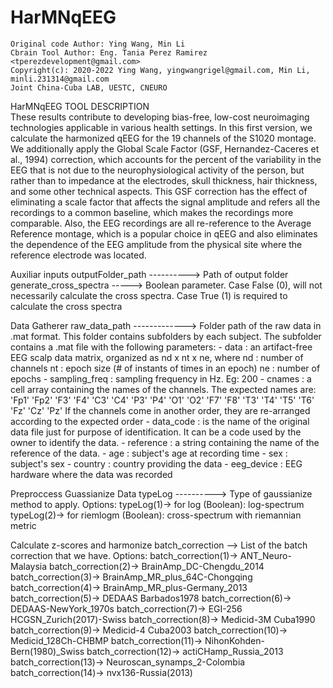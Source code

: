 # HarMNqEEG

    Original code Author: Ying Wang, Min Li
    Cbrain Tool Author: Eng. Tania Perez Ramirez <tperezdevelopment@gmail.com>
    Copyright(c): 2020-2022 Ying Wang, yingwangrigel@gmail.com, Min Li, minli.231314@gmail.com
    Joint China-Cuba LAB, UESTC, CNEURO


HarMNqEEG TOOL DESCRIPTION</br>
These results contribute to developing bias-free, low-cost neuroimaging technologies applicable in various health settings.
In this first version, we calculate the harmonized qEEG for the 19 channels of the S1020 montage. 
We additionally apply the Global Scale Factor (GSF, Hernandez-Caceres et al., 1994) correction, which accounts for the percent 
of the variability in the EEG that is not due to the neurophysiological activity of the person, but rather than to impedance 
at the electrodes, skull thickness, hair thickness, and some other technical aspects. This GSF correction has the effect of 
eliminating a scale factor that affects the signal amplitude and refers all the recordings to a common baseline, which makes 
the recordings more comparable. Also, the EEG recordings are all re-reference to the Average Reference montage, which is a popular
choice in qEEG and also eliminates the dependence of the EEG amplitude from the physical site where the reference electrode was located.



Auxiliar inputs
outputFolder_path ----------> Path of output folder
generate_cross_spectra -----> Boolean parameter. Case False (0), will not  necessarily
                              calculate the cross spectra. Case True
                              (1) is required to calculate the cross spectra

Data Gatherer
raw_data_path -------------> Folder path of the raw data in .mat format. This folder
                             contains subfolders by each subject. The
                             subfolder contains a .mat file with the
                             following parameters:
                                - data          : an artifact-free EEG scalp data matrix, organized as nd x nt x ne, where
                                                  nd : number of channels
                                                  nt : epoch size (# of instants of times in an epoch)
                                                  ne : number of epochs
                                - sampling_freq : sampling frequency in Hz. Eg: 200
                                - cnames        : a cell array containing the names of the channels. The expected names are:
                                                  'Fp1'    'Fp2'    'F3'    'F4'    'C3'    'C4'    'P3'    'P4'    'O1'    'O2'    'F7'    'F8'    'T3'    'T4'    'T5'    'T6'    'Fz'    'Cz'    'Pz'
                                                  If the channels come in another order, they are re-arranged according to the expected order
                                - data_code     : is the name of the original data file just for purpose of identification.
                                                  It can be a code used by the owner to identify the data.
                                - reference     : a string containing the name of the reference of the data.
                                - age           : subject's age at recording time
                                - sex           : subject's sex
                                - country       : country providing the data
                                - eeg_device    : EEG hardware where the data was recorded
								
								
Preproccess Guassianize Data 
typeLog ----------> Type of gaussianize method to apply. Options:
                    typeLog(1)-> for log (Boolean):     log-spectrum
                    typeLog(2)-> for riemlogm (Boolean): cross-spectrum with riemannian metric


Calculate z-scores and harmonize 
batch_correction --> List of the batch correction that we have. Options:
                     batch_correction(1)->  ANT_Neuro-Malaysia
                     batch_correction(2)->  BrainAmp_DC-Chengdu_2014
                     batch_correction(3)->  BrainAmp_MR_plus_64C-Chongqing
                     batch_correction(4)->  BrainAmp_MR_plus-Germany_2013
                     batch_correction(5)->  DEDAAS Barbados1978
                     batch_correction(6)->  DEDAAS-NewYork_1970s
                     batch_correction(7)->  EGI-256 HCGSN_Zurich(2017)-Swiss
                     batch_correction(8)->  Medicid-3M Cuba1990
                     batch_correction(9)->  Medicid-4 Cuba2003
                     batch_correction(10)-> Medicid_128Ch-CHBMP
                     batch_correction(11)-> NihonKohden-Bern(1980)_Swiss
                     batch_correction(12)-> actiCHamp_Russia_2013
                     batch_correction(13)-> Neuroscan_synamps_2-Colombia
                     batch_correction(14)-> nvx136-Russia(2013)
								

